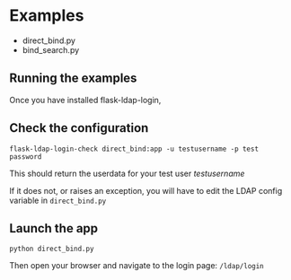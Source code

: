 # Examples

 * direct_bind.py
 * bind_search.py
 

## Running the examples

Once you have installed flask-ldap-login, 

## Check the configuration

    flask-ldap-login-check direct_bind:app -u testusername -p test password

This should return the userdata for your test user *testusername*

If it does not, or raises an exception, you will have to edit the LDAP config variable in `direct_bind.py`

## Launch the app

    python direct_bind.py

Then open your browser and navigate to the login page: `/ldap/login`
